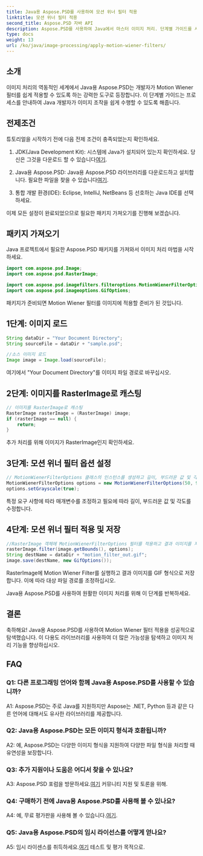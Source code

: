 ```yaml
---
title: Java용 Aspose.PSD를 사용하여 모션 위너 필터 적용
linktitle: 모션 위너 필터 적용
second_title: Aspose.PSD 자바 API
description: Aspose.PSD를 사용하여 Java에서 마스터 이미지 처리. 단계별 가이드를 사용하여 모션 위너 필터를 손쉽게 적용해보세요.
type: docs
weight: 13
url: /ko/java/image-processing/apply-motion-wiener-filters/
---
```

## 소개

이미지 처리의 역동적인 세계에서 Java용 Aspose.PSD는 개발자가 Motion Wiener 필터를 쉽게 적용할 수 있도록 하는 강력한 도구로 등장합니다. 이 단계별 가이드는 프로세스를 안내하여 Java 개발자가 이미지 조작을 쉽게 수행할 수 있도록 해줍니다.

## 전제조건

튜토리얼을 시작하기 전에 다음 전제 조건이 충족되었는지 확인하세요.

1.  JDK(Java Development Kit): 시스템에 Java가 설치되어 있는지 확인하세요. 당신은 그것을 다운로드 할 수 있습니다[여기](https://www.oracle.com/java/technologies/javase-downloads.html).

2.  Java용 Aspose.PSD: Java용 Aspose.PSD 라이브러리를 다운로드하고 설치합니다. 필요한 파일을 찾을 수 있습니다[여기](https://releases.aspose.com/psd/java/).

3. 통합 개발 환경(IDE): Eclipse, IntelliJ, NetBeans 등 선호하는 Java IDE를 선택하세요.

이제 모든 설정이 완료되었으므로 필요한 패키지 가져오기를 진행해 보겠습니다.

## 패키지 가져오기

Java 프로젝트에서 필요한 Aspose.PSD 패키지를 가져와서 이미지 처리 마법을 시작하세요.

```java
import com.aspose.psd.Image;
import com.aspose.psd.RasterImage;

import com.aspose.psd.imagefilters.filteroptions.MotionWienerFilterOptions;
import com.aspose.psd.imageoptions.GifOptions;
```

패키지가 준비되면 Motion Wiener 필터를 이미지에 적용할 준비가 된 것입니다.

## 1단계: 이미지 로드

```java
String dataDir = "Your Document Directory";
String sourceFile = dataDir + "sample.psd";

//소스 이미지 로드
Image image = Image.load(sourceFile);
```

여기에서 "Your Document Directory"를 이미지 파일 경로로 바꾸십시오.

## 2단계: 이미지를 RasterImage로 캐스팅

```java
// 이미지를 RasterImage로 캐스팅
RasterImage rasterImage = (RasterImage) image;
if (rasterImage == null) {
    return;
}
```

추가 처리를 위해 이미지가 RasterImage인지 확인하세요.

## 3단계: 모션 위너 필터 옵션 설정

```java
// MotionWienerFilterOptions 클래스의 인스턴스를 생성하고 길이, 부드러운 값 및 각도를 설정합니다.
MotionWienerFilterOptions options = new MotionWienerFilterOptions(50, 9, 90);
options.setGrayscale(true);
```

특정 요구 사항에 따라 매개변수를 조정하고 필요에 따라 길이, 부드러운 값 및 각도를 수정합니다.

## 4단계: 모션 위너 필터 적용 및 저장

```java
//RasterImage 객체에 MotionWienerFilterOptions 필터를 적용하고 결과 이미지를 저장합니다.
rasterImage.filter(image.getBounds(), options);
String destName = dataDir + "motion_filter_out.gif";
image.save(destName, new GifOptions());
```

RasterImage에 Motion Wiener Filter를 실행하고 결과 이미지를 GIF 형식으로 저장합니다. 이에 따라 대상 파일 경로를 조정하십시오.

Java용 Aspose.PSD를 사용하여 원활한 이미지 처리를 위해 이 단계를 반복하세요.

## 결론

축하해요! Java용 Aspose.PSD를 사용하여 Motion Wiener 필터 적용을 성공적으로 탐색했습니다. 이 다용도 라이브러리를 사용하여 더 많은 가능성을 탐색하고 이미지 처리 기능을 향상하십시오.

## FAQ

### Q1: 다른 프로그래밍 언어와 함께 Java용 Aspose.PSD를 사용할 수 있습니까?

A1: Aspose.PSD는 주로 Java를 지원하지만 Aspose는 .NET, Python 등과 같은 다른 언어에 대해서도 유사한 라이브러리를 제공합니다.

### Q2: Java용 Aspose.PSD는 모든 이미지 형식과 호환됩니까?

A2: 예, Aspose.PSD는 다양한 이미지 형식을 지원하여 다양한 파일 형식을 처리할 때 유연성을 보장합니다.

### Q3: 추가 지원이나 도움은 어디서 찾을 수 있나요?

 A3: Aspose.PSD 포럼을 방문하세요.[여기](https://forum.aspose.com/c/psd/34) 커뮤니티 지원 및 토론을 위해.

### Q4: 구매하기 전에 Java용 Aspose.PSD를 사용해 볼 수 있나요?

 A4: 예, 무료 평가판을 사용해 볼 수 있습니다.[여기](https://releases.aspose.com/).

### Q5: Java용 Aspose.PSD의 임시 라이선스를 어떻게 얻나요?

A5: 임시 라이센스를 취득하세요.[여기](https://purchase.aspose.com/temporary-license/) 테스트 및 평가 목적으로.